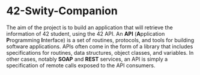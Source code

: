 # 42-Swity-Companion

The aim of the project is to build an application that will retrieve the information of 42 student, using the 42 API. An **API** (**A**pplication **P**rogramming **I**nterface) is a set of routines, protocols, and tools for building software applications. APIs often come in the form of a library that includes specifications for routines, data structures, object classes, and variables. In other cases, notably **SOAP** and **REST** services, an API is simply a specification of remote calls exposed to the API consumers.
